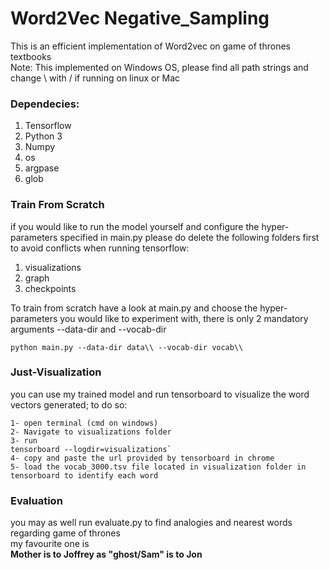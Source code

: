 # Word2Vec Negative_Sampling

This is an efficient implementation of Word2vec on game of thrones textbooks <br />
Note: This implemented on Windows OS, please find all path strings and change \\ with / if running on linux or Mac

### Dependecies:
1. Tensorflow
2. Python 3
3. Numpy
4. os
5. argpase
6. glob



### Train From Scratch
if you would like to run the model yourself and configure the hyper-parameters specified in main.py please do delete the following folders first to avoid conflicts when running tensorflow:
1. visualizations
2. graph
3. checkpoints

To train from scratch have a look at main.py and choose the hyper-parameters you would like to experiment with, there is only 2 mandatory arguments --data-dir and --vocab-dir
```
python main.py --data-dir data\\ --vocab-dir vocab\\
```

### Just-Visualization
you can use my trained model and run tensorboard to visualize the word vectors generated; to do so:

```
1- open terminal (cmd on windows) 
2- Navigate to visualizations folder
3- run 
tensorboard --logdir=visualizations`
4- copy and paste the url provided by tensorboard in chrome
5- load the vocab_3000.tsv file located in visualization folder in tensorboard to identify each word

```

### Evaluation
you may as well run evaluate.py to find analogies and nearest words regarding game of thrones<br />
my favourite one is <br />
**Mother is to Joffrey as "ghost/Sam" is to Jon**

